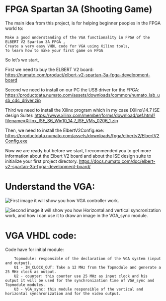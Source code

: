 # FPGA Spartan 3A (Shooting Game)

The main idea from this project, is for helping beginner peoples in the FPGA world to:

    Make a good understanding of the VGA functionality in FPGA of the ELBERT V2 Spartan 3A FPGA ,
    Create a very easy VHDL code for VGA using Xilinx tools,
    To learn how to make your first game on FPGA

So let’s we start,

First we need to buy the ELBERT V2 board:
https://numato.com/product/elbert-v2-spartan-3a-fpga-development-board

Second we need to install on our PC the USB driver for the FPGA:
https://productdata.numato.com/assets/downloads/common/numato_lab_usb_cdc_driver.zip

Third we need to install the Xilinx program which in my case (Xilinx\14.7 ISE design Suite): 
https://www.xilinx.com/member/forms/download/xef.html?filename=Xilinx_ISE_S6_Win10_14.7_ISE_VMs_0206_1.zip

Then, we need to install the ElbertV2Config.exe:
https://productdata.numato.com/assets/downloads/fpga/elbertv2/ElbertV2Config.exe

Now we are ready but before we start, I recommended you to get more information about the Elbert V2 board and about the ISE design suite to initialize your first project directory. 
https://docs.numato.com/doc/elbert-v2-spartan-3a-fpga-development-board/

# Understand the VGA:

![First image it will show you how VGA controller work.](https://github.com/hassan-salloum/FPGA_VGA/blob/master/Documentation/HVSYNC.png)

![Second image it will show you how Horizontal and vertical syncronization work, and how i can use it to draw an image in the 
VGA_sync module.](https://github.com/hassan-salloum/FPGA_VGA/blob/master/Documentation/VGACONTROLLER.png)


# VGA VHDL code:

Code have for initial module:

        Topmodule: responsible of the declaration of the VGA system (input and output).
        U1 - IN_CLOCK_OUT: Take a 12 MHz from the Topmodule and generate a 25 MHz clock as output.
        U2 - counter: this counter use 25 MHz as input clock and his output it will be used for the synchronization time of VGA_sync and Topmodule modules.  
        U3 - VGA_sync: this module responsible of the vertical and horizontal synchronization and for the video output.


    
